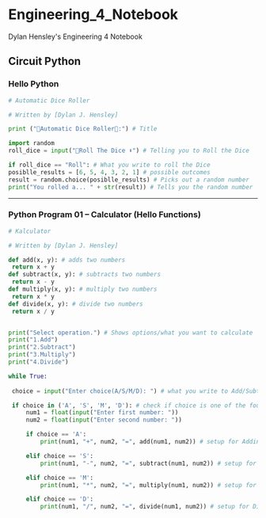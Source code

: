 # Engineering_4_Notebook
Dylan Hensley's Engineering 4 Notebook

## Circuit Python

### Hello Python
   
   ``` python
# Automatic Dice Roller

# Written by [Dylan J. Hensley]

print ("🎲Automatic Dice Roller🎲:") # Title

import random
roll_dice = input("🎲Roll The Dice ⬇") # Telling you to Roll the Dice

if roll_dice == "Roll": # What you write to roll the Dice
   posiblle_results = [6, 5, 4, 3, 2, 1] # possible outcomes
   result = random.choice(posiblle_results) # Picks out a random number
   print("You rolled a... " + str(result)) # Tells you the random number 
```
___________________________________________________________________________________________________________________________________________________________________________________

### Python Program 01 – Calculator (Hello Functions)
   
   ``` python
# Kalculator

# Written by [Dylan J. Hensley]
   
def add(x, y): # adds two numbers
    return x + y
def subtract(x, y): # subtracts two numbers
    return x - y
def multiply(x, y): # multiply two numbers
    return x * y
def divide(x, y): # divide two numbers
    return x / y


print("Select operation.") # Shows options/what you want to calculate
print("1.Add")
print("2.Subtract")
print("3.Multiply")
print("4.Divide")

while True:
    
    choice = input("Enter choice(A/S/M/D): ") # what you write to Add/Subtract/Multiply/Divide

    if choice in ('A', 'S', 'M', 'D'): # check if choice is one of the four options
        num1 = float(input("Enter first number: "))
        num2 = float(input("Enter second number: "))

        if choice == 'A':
            print(num1, "+", num2, "=", add(num1, num2)) # setup for Adding

        elif choice == 'S':
            print(num1, "-", num2, "=", subtract(num1, num2)) # setup for subtracting

        elif choice == 'M':
            print(num1, "*", num2, "=", multiply(num1, num2)) # setup for multiplying

        elif choice == 'D':
            print(num1, "/", num2, "=", divide(num1, num2)) # setup for Dividing 
```

